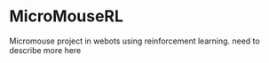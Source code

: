 # MicroMouseRL
Micromouse project in webots using reinforcement learning. need to describe more here
